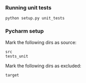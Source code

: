 ### Running unit tests

```
python setup.py unit_tests
```

### Pycharm setup

Mark the following dirs as source:
```
src
tests_unit
```

Mark the following dirs as excluded:
```
target
```
